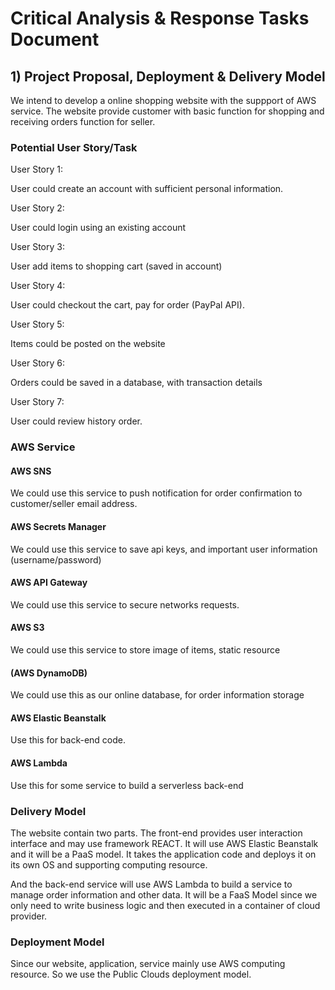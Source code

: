 # Critical Analysis & Response Tasks Document
## 1) Project Proposal, Deployment & Delivery Model
We intend to develop a online shopping website with the suppport of AWS service. The website provide customer with basic function for shopping and receiving orders function for seller.

### Potential User Story/Task
User Story 1:

User could create an account with sufficient personal information.

User Story 2:

User could login using an existing account

User Story 3:

User add items to shopping cart (saved in account)

User Story 4:

User could checkout the cart, pay for order (PayPal API).

User Story 5:

Items could be posted on the website

User Story 6:

Orders could be saved in a database, with transaction details

User Story 7:

User could review history order.

### AWS Service 
#### AWS SNS
We could use this service to push notification for order confirmation to customer/seller email address.
#### AWS Secrets Manager
We could use this service to save api keys, and important user information (username/password)
#### AWS API Gateway
We could use this service to secure networks requests.
#### AWS S3
We could use this service to store image of items, static resource
#### (AWS DynamoDB)
We could use this as our online database, for order information storage
#### AWS Elastic Beanstalk
Use this for back-end code.
#### AWS Lambda
Use this for some service to build a serverless back-end

### Delivery Model
The website contain two parts. The front-end provides user interaction interface and may use framework REACT. It will use AWS Elastic Beanstalk and it will be a PaaS model. It takes the application code and deploys it on its own OS and supporting computing resource.

And the back-end service will use AWS Lambda to build a service to manage order information and other data. It will be a FaaS Model since we only need to write business logic and then executed in a container of cloud provider.
### Deployment Model
Since our website, application, service mainly use AWS computing resource. So we use the Public Clouds deployment model.
